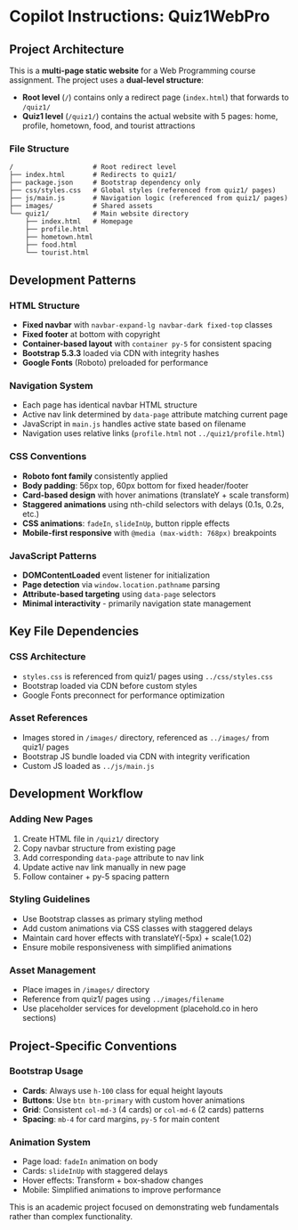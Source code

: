 # Copilot Instructions: Quiz1WebPro

## Project Architecture

This is a **multi-page static website** for a Web Programming course assignment. The project uses a **dual-level structure**:
- **Root level** (`/`) contains only a redirect page (`index.html`) that forwards to `/quiz1/`
- **Quiz1 level** (`/quiz1/`) contains the actual website with 5 pages: home, profile, hometown, food, and tourist attractions

### File Structure
```
/                    # Root redirect level
├── index.html       # Redirects to quiz1/
├── package.json     # Bootstrap dependency only
├── css/styles.css   # Global styles (referenced from quiz1/ pages)
├── js/main.js       # Navigation logic (referenced from quiz1/ pages) 
├── images/          # Shared assets
└── quiz1/           # Main website directory
    ├── index.html   # Homepage
    ├── profile.html
    ├── hometown.html
    ├── food.html
    └── tourist.html
```

## Development Patterns

### HTML Structure
- **Fixed navbar** with `navbar-expand-lg navbar-dark fixed-top` classes
- **Fixed footer** at bottom with copyright
- **Container-based layout** with `container py-5` for consistent spacing
- **Bootstrap 5.3.3** loaded via CDN with integrity hashes
- **Google Fonts** (Roboto) preloaded for performance

### Navigation System
- Each page has identical navbar HTML structure
- Active nav link determined by `data-page` attribute matching current page
- JavaScript in `main.js` handles active state based on filename
- Navigation uses relative links (`profile.html` not `../quiz1/profile.html`)

### CSS Conventions
- **Roboto font family** consistently applied
- **Body padding**: 56px top, 60px bottom for fixed header/footer
- **Card-based design** with hover animations (translateY + scale transform)
- **Staggered animations** using nth-child selectors with delays (0.1s, 0.2s, etc.)
- **CSS animations**: `fadeIn`, `slideInUp`, button ripple effects
- **Mobile-first responsive** with `@media (max-width: 768px)` breakpoints

### JavaScript Patterns
- **DOMContentLoaded** event listener for initialization
- **Page detection** via `window.location.pathname` parsing
- **Attribute-based targeting** using `data-page` selectors
- **Minimal interactivity** - primarily navigation state management

## Key File Dependencies

### CSS Architecture
- `styles.css` is referenced from quiz1/ pages using `../css/styles.css`
- Bootstrap loaded via CDN before custom styles
- Google Fonts preconnect for performance optimization

### Asset References
- Images stored in `/images/` directory, referenced as `../images/` from quiz1/ pages
- Bootstrap JS bundle loaded via CDN with integrity verification
- Custom JS loaded as `../js/main.js`

## Development Workflow

### Adding New Pages
1. Create HTML file in `/quiz1/` directory
2. Copy navbar structure from existing page
3. Add corresponding `data-page` attribute to nav link
4. Update active nav link manually in new page
5. Follow container + py-5 spacing pattern

### Styling Guidelines
- Use Bootstrap classes as primary styling method
- Add custom animations via CSS classes with staggered delays
- Maintain card hover effects with translateY(-5px) + scale(1.02)
- Ensure mobile responsiveness with simplified animations

### Asset Management
- Place images in `/images/` directory
- Reference from quiz1/ pages using `../images/filename`
- Use placeholder services for development (placehold.co in hero sections)

## Project-Specific Conventions

### Bootstrap Usage
- **Cards**: Always use `h-100` class for equal height layouts
- **Buttons**: Use `btn btn-primary` with custom hover animations
- **Grid**: Consistent `col-md-3` (4 cards) or `col-md-6` (2 cards) patterns
- **Spacing**: `mb-4` for card margins, `py-5` for main content

### Animation System
- Page load: `fadeIn` animation on body
- Cards: `slideInUp` with staggered delays
- Hover effects: Transform + box-shadow changes
- Mobile: Simplified animations to improve performance

This is an academic project focused on demonstrating web fundamentals rather than complex functionality.